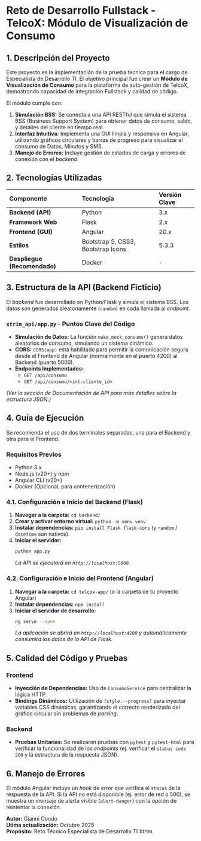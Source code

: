 # Reto de Desarrollo Fullstack - TelcoX: Módulo de Visualización de Consumo

## 1. Descripción del Proyecto

Este proyecto es la implementación de la prueba técnica para el cargo de Especialista de Desarrollo TI. El objetivo principal fue crear un **Módulo de Visualización de Consumo** para la plataforma de auto-gestión de TelcoX, demostrando capacidad de integración Fullstack y calidad de código.

El módulo cumple con:
1.  **Simulación BSS:** Se conecta a una API RESTful que simula el sistema BSS (Business Support System) para obtener datos de consumo, saldo, y detalles del cliente en tiempo real.
2.  **Interfaz Intuitiva:** Implementa una GUI limpia y responsiva en Angular, utilizando gráficos circulares y barras de progreso para visualizar el consumo de Datos, Minutos y SMS.
3.  **Manejo de Errores:** Incluye gestión de estados de carga y errores de conexión con el *backend*.

## 2. Tecnologías Utilizadas

| Componente | Tecnología | Versión Clave |
| :--- | :--- | :--- |
| **Backend (API)** | Python | 3.x |
| **Framework Web** | Flask | 2.x |
| **Frontend (GUI)** | Angular | 20.x |
| **Estilos** | Bootstrap 5, CSS3, Bootstrap Icons | 5.3.3 |
| **Despliegue (Recomendado)**| Docker | - |

## 3. Estructura de la API (Backend Ficticio)

El *backend* fue desarrollado en Python/Flask y simula el sistema BSS. Los datos son generados aleatoriamente (`random`) en cada llamada al *endpoint*.

### `xtrim_api/app.py` - Puntos Clave del Código
* **Simulación de Datos:** La función `make_mock_consumo()` genera datos aleatorios de consumo, simulando un sistema dinámico.
* **CORS:** `CORS(app)` está habilitado para permitir la comunicación segura desde el Frontend de Angular (normalmente en el puerto 4200) al Backend (puerto 5000).
* **Endpoints Implementados:**
    * `GET /api/consumo`
    * `GET /api/consumo/<int:cliente_id>`

*(Ver la sección de Documentación de API para más detalles sobre la estructura JSON.)*

## 4. Guía de Ejecución

Se recomienda el uso de dos terminales separadas, una para el Backend y otra para el Frontend.

### Requisitos Previos

* Python 3.x
* Node.js (v20+) y npm
* Angular CLI (v20+)
* Docker (Opcional, para contenerización)

### 4.1. Configuración e Inicio del Backend (Flask)

1.  **Navegar a la carpeta:** `cd backend/`
2.  **Crear y activar entorno virtual:** `python -m venv venv`
3.  **Instalar dependencias:** `pip install Flask flask-cors` (y `random` / `datetime` son nativos).
4.  **Iniciar el servidor:**
    ```bash
    python app.py
    ```
    *La API se ejecutará en `http://localhost:5000`.*

### 4.2. Configuración e Inicio del Frontend (Angular)

1.  **Navegar a la carpeta:** `cd telcox-app/` (o la carpeta de tu proyecto Angular)
2.  **Instalar dependencias:** `npm install`
3.  **Iniciar el servidor de desarrollo:**
    ```bash
    ng serve --open
    ```
    *La aplicación se abrirá en `http://localhost:4200` y automáticamente consumirá los datos de la API de Flask.*

## 5. Calidad del Código y Pruebas

### Frontend
* **Inyección de Dependencias:** Uso de `ConsumoService` para centralizar la lógica HTTP.
* **Bindings Dinámicos:** Utilización de `[style.--progress]` para inyectar variables CSS dinámicas, garantizando el correcto renderizado del gráfico circular sin problemas de *parsing*.

### Backend
* **Pruebas Unitarias:** Se realizaron pruebas con `pytest` y `pytest-html` para verificar la funcionalidad de los *endpoints* (ej. verificar el `status code 200` y la estructura de la respuesta JSON).

## 6. Manejo de Errores

El módulo Angular incluye un *hook* de error que verifica el `status` de la respuesta de la API. Si la API no está disponible (ej. error de red o 500), se muestra un mensaje de alerta visible (`alert-danger`) con la opción de reintentar la conexión.

**Autor:** Gianni Condo  
**Utima actualización:** Octubre 2025  
**Propósito:** Reto Técnico Especialista de Desarrollo TI Xtrim
